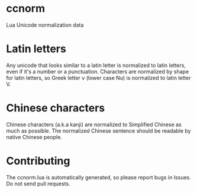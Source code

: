 # ccnorm
Lua Unicode normalization data

# Latin letters
Any unicode that looks similar to a latin letter is normalized to latin letters, even if it's a number or a punctuation. Characters are normalized by shape for latin letters, so Greek letter ν (lower case Nu) is normalized to latin letter V.

# Chinese characters
Chinese characters (a.k.a kanji) are normalized to Simplified Chinese as much as possible. The normalized Chinese sentence should be readable by native Chinese people.

# Contributing
The ccnorm.lua is automatically generated, so please report bugs in Issues. Do not send pull requests.
